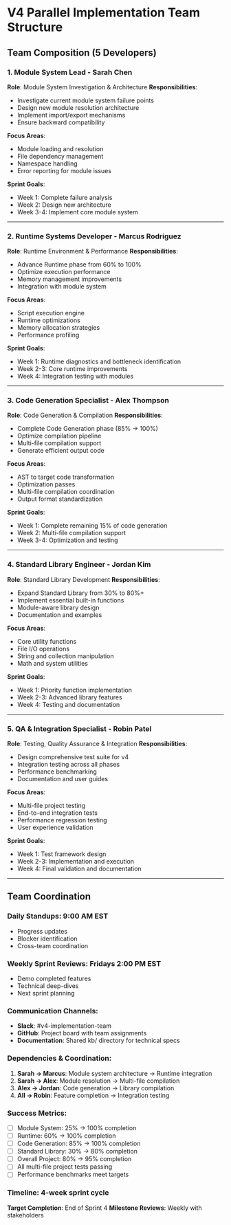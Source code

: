 # V4 Parallel Implementation Team Structure

## Team Composition (5 Developers)

### 1. **Module System Lead** - Sarah Chen

**Role**: Module System Investigation & Architecture
**Responsibilities**:

- Investigate current module system failure points
- Design new module resolution architecture
- Implement import/export mechanisms
- Ensure backward compatibility

**Focus Areas**:

- Module loading and resolution
- File dependency management
- Namespace handling
- Error reporting for module issues

**Sprint Goals**:

- Week 1: Complete failure analysis
- Week 2: Design new architecture
- Week 3-4: Implement core module system

---

### 2. **Runtime Systems Developer** - Marcus Rodriguez

**Role**: Runtime Environment & Performance
**Responsibilities**:

- Advance Runtime phase from 60% to 100%
- Optimize execution performance
- Memory management improvements
- Integration with module system

**Focus Areas**:

- Script execution engine
- Runtime optimizations
- Memory allocation strategies
- Performance profiling

**Sprint Goals**:

- Week 1: Runtime diagnostics and bottleneck identification
- Week 2-3: Core runtime improvements
- Week 4: Integration testing with modules

---

### 3. **Code Generation Specialist** - Alex Thompson

**Role**: Code Generation & Compilation
**Responsibilities**:

- Complete Code Generation phase (85% → 100%)
- Optimize compilation pipeline
- Multi-file compilation support
- Generate efficient output code

**Focus Areas**:

- AST to target code transformation
- Optimization passes
- Multi-file compilation coordination
- Output format standardization

**Sprint Goals**:

- Week 1: Complete remaining 15% of code generation
- Week 2: Multi-file compilation support
- Week 3-4: Optimization and testing

---

### 4. **Standard Library Engineer** - Jordan Kim

**Role**: Standard Library Development
**Responsibilities**:

- Expand Standard Library from 30% to 80%+
- Implement essential built-in functions
- Module-aware library design
- Documentation and examples

**Focus Areas**:

- Core utility functions
- File I/O operations
- String and collection manipulation
- Math and system utilities

**Sprint Goals**:

- Week 1: Priority function implementation
- Week 2-3: Advanced library features
- Week 4: Testing and documentation

---

### 5. **QA & Integration Specialist** - Robin Patel

**Role**: Testing, Quality Assurance & Integration
**Responsibilities**:

- Design comprehensive test suite for v4
- Integration testing across all phases
- Performance benchmarking
- Documentation and user guides

**Focus Areas**:

- Multi-file project testing
- End-to-end integration tests
- Performance regression testing
- User experience validation

**Sprint Goals**:

- Week 1: Test framework design
- Week 2-3: Implementation and execution
- Week 4: Final validation and documentation

---

## Team Coordination

### **Daily Standups**: 9:00 AM EST

- Progress updates
- Blocker identification
- Cross-team coordination

### **Weekly Sprint Reviews**: Fridays 2:00 PM EST

- Demo completed features
- Technical deep-dives
- Next sprint planning

### **Communication Channels**:

- **Slack**: #v4-implementation-team
- **GitHub**: Project board with team assignments
- **Documentation**: Shared kb/ directory for technical specs

### **Dependencies & Coordination**:

1. **Sarah → Marcus**: Module system architecture → Runtime integration
2. **Sarah → Alex**: Module resolution → Multi-file compilation
3. **Alex → Jordan**: Code generation → Library compilation
4. **All → Robin**: Feature completion → Integration testing

### **Success Metrics**:

- [ ] Module System: 25% → 100% completion
- [ ] Runtime: 60% → 100% completion
- [ ] Code Generation: 85% → 100% completion
- [ ] Standard Library: 30% → 80% completion
- [ ] Overall Project: 80% → 95% completion
- [ ] All multi-file project tests passing
- [ ] Performance benchmarks meet targets

### **Timeline**: 4-week sprint cycle

**Target Completion**: End of Sprint 4
**Milestone Reviews**: Weekly with stakeholders

